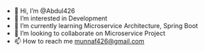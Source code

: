 - 👋 Hi, I’m @Abdul426
- 👀 I’m interested in Development
- 🌱 I’m currently learning Microservice Architecture, Spring Boot
- 💞️ I’m looking to collaborate on Microservice Project
- 📫 How to reach me munnaf426@gmail.com

<!---
Abdul426/Abdul426 is a ✨ special ✨ repository because its `README.md` (this file) appears on your GitHub profile.
You can click the Preview link to take a look at your changes.
--->
